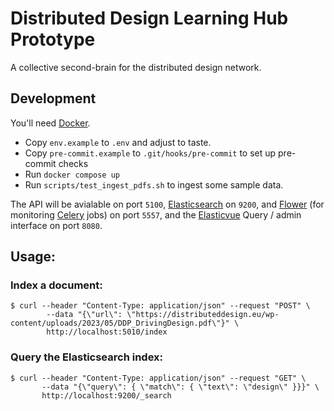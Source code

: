 # Distributed Design Learning Hub Prototype

A collective second-brain for the distributed design network.

## Development

You'll need [Docker](https://www.docker.com/).

- Copy `env.example` to `.env` and adjust to taste.
- Copy `pre-commit.example` to `.git/hooks/pre-commit` to set up pre-commit checks
- Run `docker compose up`
- Run `scripts/test_ingest_pdfs.sh` to ingest some sample data.

The API will be avialable on port `5100`, [Elasticsearch](https://www.elastic.co/elasticsearch) on `9200`, and [Flower](https://flower.readthedocs.io/en/latest/) (for monitoring [Celery](https://docs.celeryq.dev/en/stable/#) jobs) on port `5557`, and the [Elasticvue](https://elasticvue.com/) Query / admin interface on port `8080`.

## Usage:

### Index a document:

```
$ curl --header "Content-Type: application/json" --request "POST" \
        --data "{\"url\": \"https://distributeddesign.eu/wp-content/uploads/2023/05/DDP_DrivingDesign.pdf\"}" \
        http://localhost:5010/index
```

### Query the Elasticsearch index:

```
$ curl --header "Content-Type: application/json" --request "GET" \
       --data "{\"query\": { \"match\": { \"text\": \"design\" }}}" \
       http://localhost:9200/_search

```
